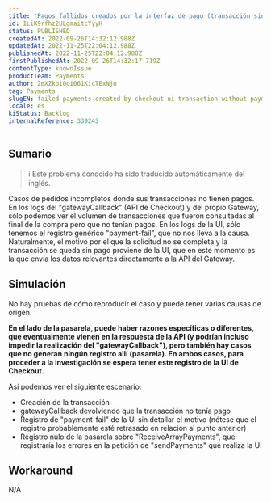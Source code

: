 ```yaml
---
title: 'Pagos fallidos creados por la interfaz de pago (transacción sin pagos)'
id: 1LiK9rfhz2ULgmaitcYyyH
status: PUBLISHED
createdAt: 2022-09-26T14:32:12.988Z
updatedAt: 2022-11-25T22:04:12.988Z
publishedAt: 2022-11-25T22:04:12.988Z
firstPublishedAt: 2022-09-26T14:32:17.719Z
contentType: knownIssue
productTeam: Payments
author: 2mXZkbi0oi061KicTExNjo
tag: Payments
slugEN: failed-payments-created-by-checkout-ui-transaction-without-payments
locale: es
kiStatus: Backlog
internalReference: 339243
---
```


## Sumario

>ℹ️ Este problema conocido ha sido traducido automáticamente del inglés.


Casos de pedidos incompletos donde sus transacciones no tienen pagos.
En los logs del "gatewayCallback" (API de Checkout) y del propio Gateway, sólo podemos ver el volumen de transacciones que fueron consultadas al final de la compra pero que no tenían pagos.
En los logs de la UI, sólo tenemos el registro genérico "payment-fail", que no nos lleva a la causa.
Naturalmente, el motivo por el que la solicitud no se completa y la transacción se queda sin pago proviene de la UI, que en este momento es la que envía los datos relevantes directamente a la API del Gateway.



## Simulación


No hay pruebas de cómo reproducir el caso y puede tener varias causas de origen.

**En el lado de la pasarela, puede haber razones específicas o diferentes, que eventualmente vienen en la respuesta de la API (y podrían incluso impedir la realización del "gatewayCallback"), pero también hay casos que no generan ningún registro allí (pasarela). En ambos casos, para proceder a la investigación se espera tener este registro de la UI de Checkout.**

Así podemos ver el siguiente escenario:

- Creación de la transacción
- gatewayCallback devolviendo que la transacción no tenía pago
- Registro de "payment-fail" de la UI sin detallar el motivo (nótese que el registro probablemente esté retrasado en relación al punto anterior)
- Registro nulo de la pasarela sobre "ReceiveArrayPayments", que registraría los errores en la petición de "sendPayments" que realiza la UI



## Workaround


N/A

